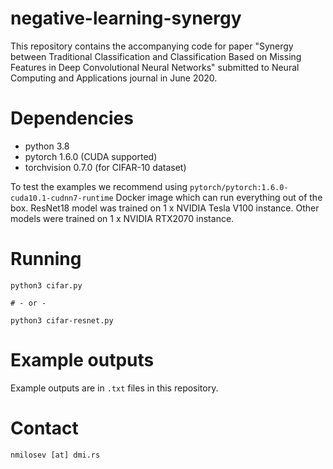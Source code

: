 # negative-learning-synergy

This repository contains the accompanying code for paper "Synergy between Traditional Classification and Classification Based on Missing Features in Deep Convolutional Neural Networks" submitted to Neural Computing and Applications journal in June 2020.

# Dependencies

- python 3.8
- pytorch 1.6.0 (CUDA supported)
- torchvision 0.7.0 (for CIFAR-10 dataset)

To test the examples we recommend using `pytorch/pytorch:1.6.0-cuda10.1-cudnn7-runtime` Docker image which can run everything out of the box. ResNet18 model was trained on 1 x NVIDIA Tesla V100 instance. Other models were trained on 1 x NVIDIA RTX2070 instance.

# Running

```
python3 cifar.py

# - or -

python3 cifar-resnet.py
```

# Example outputs

Example outputs are in `.txt` files in this repository.

# Contact

```
nmilosev [at] dmi.rs
```
